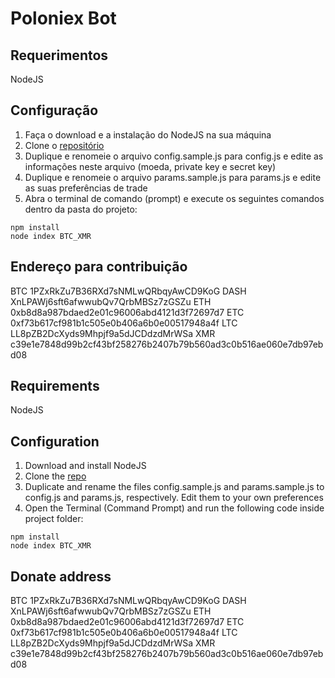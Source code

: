 # Poloniex Bot

## Requerimentos
NodeJS

## Configuração
1. Faça o download e a instalação do NodeJS na sua máquina
2. Clone o [repositório](https://github.com/rafaelcmrj/bot-btc-poloniex)
3. Duplique e renomeie o arquivo config.sample.js para config.js e edite as informações neste arquivo (moeda, private key e secret key)
4. Duplique e renomeie o arquivo params.sample.js para params.js e edite as suas preferências de trade
5. Abra o terminal de comando (prompt) e execute os seguintes comandos dentro da pasta do projeto:
```
npm install
node index BTC_XMR
```

## Endereço para contribuição
BTC 1PZxRkZu7B36RXd7sNMLwQRbqyAwCD9KoG 
DASH XnLPAWj6sft6afwwubQv7QrbMBSz7zGSZu 
ETH 0xb8d8a987bdaed2e01c96006abd4121d3f72697d7 
ETC 0xf73b617cf981b1c505e0b406a6b0e00517948a4f 
LTC LL8pZB2DcXyds9Mhpjf9a5dJCDdzdMrWSa 
XMR c39e1e7848d99b2cf43bf258276b2407b79b560ad3c0b516ae060e7db97ebd08 

## Requirements
NodeJS

## Configuration
1. Download and install NodeJS
2. Clone the [repo](https://github.com/rafaelcmrj/bot-btc-poloniex)
3. Duplicate and rename the files config.sample.js and params.sample.js to config.js and params.js, respectively. Edit them to your own preferences
4. Open the Terminal (Command Prompt) and run the following code inside project folder:
```
npm install
node index BTC_XMR
```

## Donate address
BTC 1PZxRkZu7B36RXd7sNMLwQRbqyAwCD9KoG 
DASH XnLPAWj6sft6afwwubQv7QrbMBSz7zGSZu 
ETH 0xb8d8a987bdaed2e01c96006abd4121d3f72697d7 
ETC 0xf73b617cf981b1c505e0b406a6b0e00517948a4f 
LTC LL8pZB2DcXyds9Mhpjf9a5dJCDdzdMrWSa 
XMR c39e1e7848d99b2cf43bf258276b2407b79b560ad3c0b516ae060e7db97ebd08 
